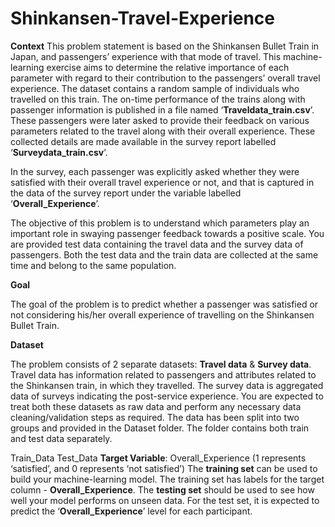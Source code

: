 # Shinkansen-Travel-Experience
**Context**
This problem statement is based on the Shinkansen Bullet Train in Japan, and passengers’ experience with that mode of travel. This machine-learning exercise aims to determine the relative importance of each parameter with regard to their contribution to the passengers’ overall travel experience. The dataset contains a random sample of individuals who travelled on this train. The on-time performance of the trains along with passenger information is published in a file named ‘**Traveldata_train.csv**’. These passengers were later asked to provide their feedback on various parameters related to the travel along with their overall experience. These collected details are made available in the survey report labelled ‘**Surveydata_train.csv**’.

In the survey, each passenger was explicitly asked whether they were satisfied with their overall travel experience or not, and that is captured in the data of the survey report under the variable labelled ‘**Overall_Experience**’.

The objective of this problem is to understand which parameters play an important role in swaying passenger feedback towards a positive scale. You are provided test data containing the travel data and the survey data of passengers. Both the test data and the train data are collected at the same time and belong to the same population.

**Goal**

The goal of the problem is to predict whether a passenger was satisfied or not considering his/her overall experience of travelling on the Shinkansen Bullet Train.

**Dataset**

The problem consists of 2 separate datasets: **Travel data** & **Survey data**. Travel data has information related to passengers and attributes related to the Shinkansen train, in which they travelled. The survey data is aggregated data of surveys indicating the post-service experience. You are expected to treat both these datasets as raw data and perform any necessary data cleaning/validation steps as required.
The data has been split into two groups and provided in the Dataset folder. The folder contains both train and test data separately.

Train_Data
Test_Data
**Target Variable**: Overall_Experience (1 represents ‘satisfied’, and 0 represents ‘not satisfied’)
The **training set** can be used to build your machine-learning model. The training set has labels for the target column - **Overall_Experience**.
The **testing set** should be used to see how well your model performs on unseen data. For the test set, it is expected to predict the ‘**Overall_Experience**’ level for each participant.
